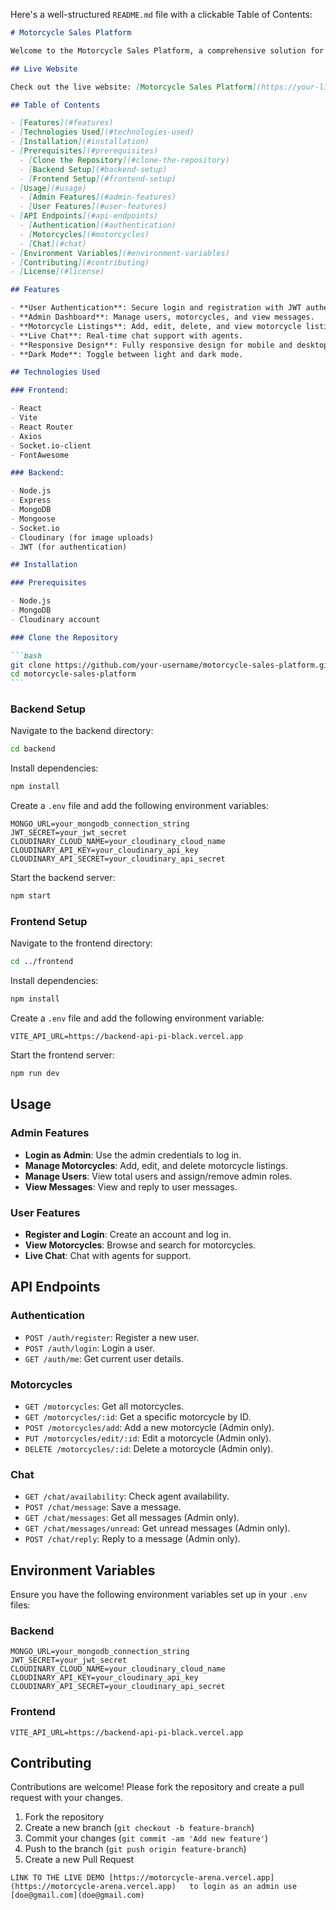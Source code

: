 Here's a well-structured `README.md` file with a clickable Table of Contents:

````markdown
# Motorcycle Sales Platform

Welcome to the Motorcycle Sales Platform, a comprehensive solution for buying and selling motorcycles. This platform is built using the MERN stack (MongoDB, Express, React, Node.js) and is designed to provide a seamless experience for both buyers and sellers.

## Live Website

Check out the live website: [Motorcycle Sales Platform](https://your-live-website-url.com)

## Table of Contents

- [Features](#features)
- [Technologies Used](#technologies-used)
- [Installation](#installation)
- [Prerequisites](#prerequisites)
  - [Clone the Repository](#clone-the-repository)
  - [Backend Setup](#backend-setup)
  - [Frontend Setup](#frontend-setup)
- [Usage](#usage)
  - [Admin Features](#admin-features)
  - [User Features](#user-features)
- [API Endpoints](#api-endpoints)
  - [Authentication](#authentication)
  - [Motorcycles](#motorcycles)
  - [Chat](#chat)
- [Environment Variables](#environment-variables)
- [Contributing](#contributing)
- [License](#license)

## Features

- **User Authentication**: Secure login and registration with JWT authentication.
- **Admin Dashboard**: Manage users, motorcycles, and view messages.
- **Motorcycle Listings**: Add, edit, delete, and view motorcycle listings.
- **Live Chat**: Real-time chat support with agents.
- **Responsive Design**: Fully responsive design for mobile and desktop devices.
- **Dark Mode**: Toggle between light and dark mode.

## Technologies Used

### Frontend:

- React
- Vite
- React Router
- Axios
- Socket.io-client
- FontAwesome

### Backend:

- Node.js
- Express
- MongoDB
- Mongoose
- Socket.io
- Cloudinary (for image uploads)
- JWT (for authentication)

## Installation

### Prerequisites

- Node.js
- MongoDB
- Cloudinary account

### Clone the Repository

```bash
git clone https://github.com/your-username/motorcycle-sales-platform.git
cd motorcycle-sales-platform
```
````

### Backend Setup

Navigate to the backend directory:

```bash
cd backend
```

Install dependencies:

```bash
npm install
```

Create a `.env` file and add the following environment variables:

```plaintext
MONGO_URL=your_mongodb_connection_string
JWT_SECRET=your_jwt_secret
CLOUDINARY_CLOUD_NAME=your_cloudinary_cloud_name
CLOUDINARY_API_KEY=your_cloudinary_api_key
CLOUDINARY_API_SECRET=your_cloudinary_api_secret
```

Start the backend server:

```bash
npm start
```

### Frontend Setup

Navigate to the frontend directory:

```bash
cd ../frontend
```

Install dependencies:

```bash
npm install
```

Create a `.env` file and add the following environment variable:

```plaintext
VITE_API_URL=https://backend-api-pi-black.vercel.app
```

Start the frontend server:

```bash
npm run dev
```

## Usage

### Admin Features

- **Login as Admin**: Use the admin credentials to log in.
- **Manage Motorcycles**: Add, edit, and delete motorcycle listings.
- **Manage Users**: View total users and assign/remove admin roles.
- **View Messages**: View and reply to user messages.

### User Features

- **Register and Login**: Create an account and log in.
- **View Motorcycles**: Browse and search for motorcycles.
- **Live Chat**: Chat with agents for support.

## API Endpoints

### Authentication

- `POST /auth/register`: Register a new user.
- `POST /auth/login`: Login a user.
- `GET /auth/me`: Get current user details.

### Motorcycles

- `GET /motorcycles`: Get all motorcycles.
- `GET /motorcycles/:id`: Get a specific motorcycle by ID.
- `POST /motorcycles/add`: Add a new motorcycle (Admin only).
- `PUT /motorcycles/edit/:id`: Edit a motorcycle (Admin only).
- `DELETE /motorcycles/:id`: Delete a motorcycle (Admin only).

### Chat

- `GET /chat/availability`: Check agent availability.
- `POST /chat/message`: Save a message.
- `GET /chat/messages`: Get all messages (Admin only).
- `GET /chat/messages/unread`: Get unread messages (Admin only).
- `POST /chat/reply`: Reply to a message (Admin only).

## Environment Variables

Ensure you have the following environment variables set up in your `.env` files:

### Backend

```plaintext
MONGO_URL=your_mongodb_connection_string
JWT_SECRET=your_jwt_secret
CLOUDINARY_CLOUD_NAME=your_cloudinary_cloud_name
CLOUDINARY_API_KEY=your_cloudinary_api_key
CLOUDINARY_API_SECRET=your_cloudinary_api_secret
```

### Frontend

```plaintext
VITE_API_URL=https://backend-api-pi-black.vercel.app
```

## Contributing

Contributions are welcome! Please fork the repository and create a pull request with your changes.

1. Fork the repository
2. Create a new branch (`git checkout -b feature-branch`)
3. Commit your changes (`git commit -am 'Add new feature'`)
4. Push to the branch (`git push origin feature-branch`)
5. Create a new Pull Request

```
LINK TO THE LIVE DEMO [https://motorcycle-arena.vercel.app](https://motorcycle-arena.vercel.app)   to login as an admin use [doe@gmail.com](doe@gmail.com)
```
